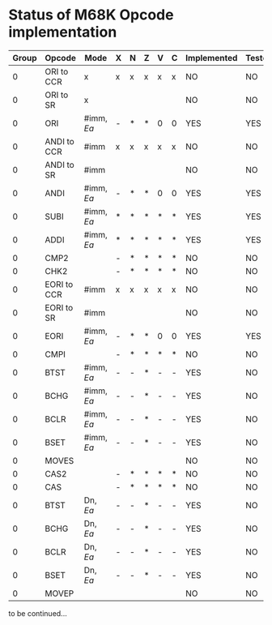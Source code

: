 # Status of M68K Opcode implementation

Group | Opcode | Mode          |X|N|Z|V|C| Implemented | Tested 
--|------------|---------------|-|-|-|-|-|-------------|-------
0 | ORI to CCR | x             |x|x|x|x|x| NO          | NO
0 | ORI to SR  | x             | | | | | | NO          | NO
0 | ORI        | #imm, _Ea_    |-|*|*|0|0| YES         | YES
0 | ANDI to CCR| #imm          |x|x|x|x|x| NO          | NO
0 | ANDI to SR | #imm          | | | | | | NO          | NO
0 | ANDI       | #imm, _Ea_    |-|*|*|0|0| YES         | YES
0 | SUBI       | #imm, _Ea_    |*|*|*|*|*| YES         | YES
0 | ADDI       | #imm, _Ea_    |*|*|*|*|*| YES         | YES
0 | CMP2       |               |-|*|*|*|*| NO          | NO
0 | CHK2       |               |-|*|*|*|*| NO          | NO
0 | EORI to CCR| #imm          |x|x|x|x|x| NO          | NO
0 | EORI to SR | #imm          | | | | | | NO          | NO
0 | EORI       | #imm, _Ea_    |-|*|*|0|0| YES         | YES
0 | CMPI       |               |-|*|*|*|*| NO          | NO
0 | BTST       | #imm, _Ea_    |-|-|*|-|-| YES         | NO
0 | BCHG       | #imm, _Ea_    |-|-|*|-|-| YES         | NO
0 | BCLR       | #imm, _Ea_    |-|-|*|-|-| YES         | NO
0 | BSET       | #imm, _Ea_    |-|-|*|-|-| YES         | NO
0 | MOVES      |               | | | | | | NO          | NO
0 | CAS2       |               |-|*|*|*|*| NO          | NO
0 | CAS        |               |-|*|*|*|*| NO          | NO
0 | BTST       | Dn, _Ea_      |-|-|*|-|-| YES         | NO
0 | BCHG       | Dn, _Ea_      |-|-|*|-|-| YES         | NO
0 | BCLR       | Dn, _Ea_      |-|-|*|-|-| YES         | NO
0 | BSET       | Dn, _Ea_      |-|-|*|-|-| YES         | NO
0 | MOVEP      |               | | | | | | NO          | NO

to be continued...
